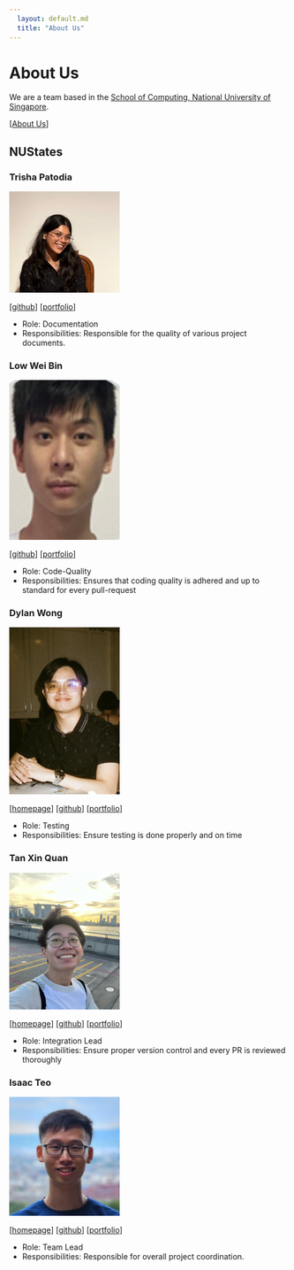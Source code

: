 ```yaml
---
  layout: default.md
  title: "About Us"
---
```


# About Us

We are a team based in the [School of Computing, National University of Singapore](http://www.comp.nus.edu.sg).

[//]: # (You can reach us at the email `seer[at]comp.nus.edu.sg`)

[[About Us](https://ay2425s1-cs2103t-f10-3.github.io/tp/)]

## NUStates

### Trisha Patodia

<img src="images/triishaa.png" width="200px">

[[github](http://github.com/triishaa)]
[[portfolio](team/triishaa.md)]

* Role: Documentation
* Responsibilities: Responsible for the quality of various project documents.


### Low Wei Bin

<img src="images/orangecatloves.png" width="200px">

[[github](http://github.com/orangecatloves)] [[portfolio](team/orangecatloves.md)]

* Role: Code-Quality
* Responsibilities: Ensures that coding quality is adhered and up to standard for every pull-request

### Dylan Wong

<img src="images/potatoad88.png" width="200px">

[[homepage](http://www.comp.nus.edu.sg/~damithch)]
[[github](https://github.com/Potatoad88)]
[[portfolio](team/dylan)]

* Role: Testing
* Responsibilities: Ensure testing is done properly and on time


### Tan Xin Quan

<img src="images/xqtann.png" width="200px">

[[homepage](http://www.comp.nus.edu.sg/~damithch)]
[[github](http://github.com/xqtann)]
[[portfolio](team/xinquan.md)]

* Role: Integration Lead
* Responsibilities: Ensure proper version control and every PR is reviewed thoroughly

### Isaac Teo

<img src="images/itzxitzx.png" width="200px">

[[homepage](http://www.comp.nus.edu.sg/~damithch)]
[[github](https://github.com/itzxitzx)]
[[portfolio](team/isaac.md)]

* Role: Team Lead
* Responsibilities: Responsible for overall project coordination.